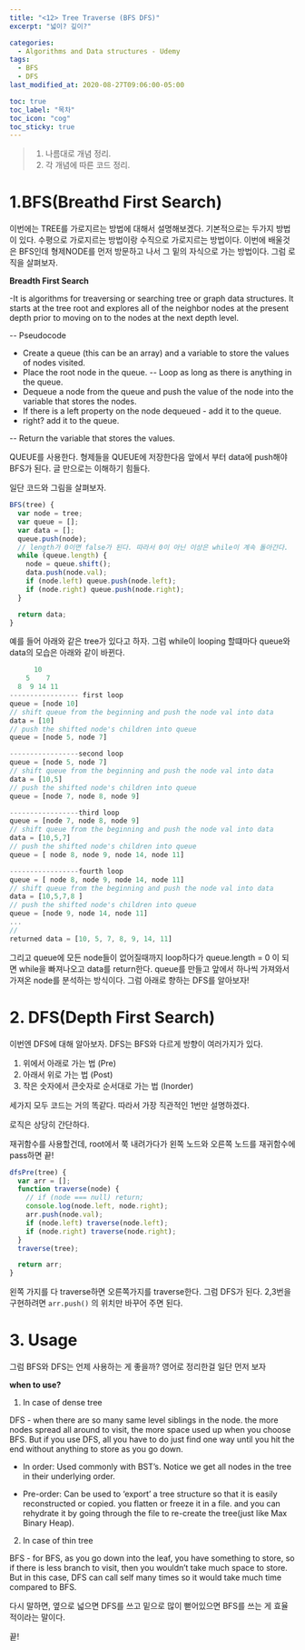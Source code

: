 ```yaml
---
title: "<12> Tree Traverse (BFS DFS)"
excerpt: "넓이? 깊이?"

categories:
  - Algorithms and Data structures - Udemy
tags:
  - BFS
  - DFS
last_modified_at: 2020-08-27T09:06:00-05:00

toc: true
toc_label: "목차"
toc_icon: "cog"
toc_sticky: true
---
```


> 1. 나름대로 개념 정리.
> 2. 각 개념에 따른 코드 정리.

# 1.BFS(Breathd First Search)

이번에는 TREE를 가로지르는 방법에 대해서 설명해보겠다. 기본적으로는 두가지 방법이 있다. 수평으로 가로지르는 방법이랑 수직으로 가로지르는 방법이다. 이번에 배울것은 BFS인데 형제NODE를 먼저 방문하고 나서 그 밑의 자식으로 가는 방법이다. 그럼 로직을 살펴보자.

**Breadth First Search**

-It is algorithms for treaversing or searching tree or graph data structures. It starts at the tree root and explores all of the neighbor nodes at the present depth prior to moving on to the nodes at the next depth level.

-- Pseudocode

- Create a queue (this can be an array) and a variable to store the values of nodes visited.
- Place the root node in the queue.
  -- Loop as long as there is anything in the queue.
- Dequeue a node from the queue and push the value of the node into the variable that stores the nodes.
- If there is a left property on the node dequeued - add it to the queue.
- right? add it to the queue.

-- Return the variable that stores the values.

QUEUE를 사용한다. 형제들을 QUEUE에 저장한다음 앞에서 부터 data에 push해야 BFS가 된다. 글 만으로는 이해하기 힘들다.

일단 코드와 그림을 살펴보자.

```javascript
BFS(tree) {
  var node = tree;
  var queue = [];
  var data = [];
  queue.push(node);
  // length가 0이면 false가 된다. 따라서 0이 아닌 이상은 while이 계속 돌아간다.
  while (queue.length) {
    node = queue.shift();
    data.push(node.val);
    if (node.left) queue.push(node.left);
    if (node.right) queue.push(node.right);
  }

  return data;
}
```

예를 들어 아래와 같은 tree가 있다고 하자. 그럼 while이 looping 할떄마다 queue와 data의 모습은 아래와 같이 바뀐다.

```javascript
      10
    5    7
  8  9 14 11
----------------- first loop
queue = [node 10]
// shift queue from the beginning and push the node val into data
data = [10]
// push the shifted node's children into queue
queue = [node 5, node 7]

-----------------second loop
queue = [node 5, node 7]
// shift queue from the beginning and push the node val into data
data = [10,5]
// push the shifted node's children into queue
queue = [node 7, node 8, node 9]

-----------------third loop
queue = [node 7, node 8, node 9]
// shift queue from the beginning and push the node val into data
data = [10,5,7]
// push the shifted node's children into queue
queue = [ node 8, node 9, node 14, node 11]

-----------------fourth loop
queue = [ node 8, node 9, node 14, node 11]
// shift queue from the beginning and push the node val into data
data = [10,5,7,8 ]
// push the shifted node's children into queue
queue = [node 9, node 14, node 11]
...
//
returned data = [10, 5, 7, 8, 9, 14, 11]
```

그리고 queue에 모든 node들이 없어질때까지 loop하다가 queue.length = 0 이 되면 while을 빠져나오고 data를 return한다.
queue를 만들고 앞에서 하나씩 가져와서 가져온 node를 분석하는 방식이다. 그럼 아래로 향하는 DFS를 알아보자!

# 2. DFS(Depth First Search)

이번엔 DFS에 대해 알아보자. DFS는 BFS와 다르게 방향이 여러가지가 있다.

1. 위에서 아래로 가는 법 (Pre)
2. 아래서 위로 가는 법 (Post)
3. 작은 숫자에서 큰숫자로 순서대로 가는 법 (Inorder)

세가지 모두 코드는 거의 똑같다. 따라서 가장 직관적인 1번만 설명하겠다.

로직은 상당히 간단하다.

재귀함수를 사용할건데, root에서 쭉 내려가다가 왼쪽 노드와 오른쪽 노드를 재귀함수에 pass하면 끝!

```javascript
dfsPre(tree) {
  var arr = [];
  function traverse(node) {
    // if (node === null) return;
    console.log(node.left, node.right);
    arr.push(node.val);
    if (node.left) traverse(node.left);
    if (node.right) traverse(node.right);
  }
  traverse(tree);

  return arr;
}
```

왼쪽 가지를 다 traverse하면 오른쪽가지를 traverse한다. 그럼 DFS가 된다. 2,3번을 구현하려면 `arr.push()` 의 위치만 바꾸어 주면 된다.

# 3. Usage

그럼 BFS와 DFS는 언제 사용하는 게 좋을까? 영어로 정리한걸 일단 먼저 보자

**when to use?**

1. In case of dense tree

DFS - when there are so many same level siblings in the node. the more nodes spread all around to visit, the more space used up when you choose BFS. But if you use DFS, all you have to do just find one way until you hit the end without anything to store as you go down.

- In order: Used commonly with BST’s. Notice we get all nodes in the tree in their underlying order.

- Pre-order: Can be used to ‘export’ a tree structure so that it is easily reconstructed or copied. you flatten or freeze it in a file. and you can rehydrate it by going through the file to re-create the tree(just like Max Binary Heap).

2. In case of thin tree

BFS - for BFS, as you go down into the leaf, you have something to store, so if there is less branch to visit, then you wouldn’t take much space to store. But in this case, DFS can call self many times so it would take much time compared to BFS.

다시 말하면, 옆으로 넓으면 DFS를 쓰고 밑으로 많이 뻗어있으면 BFS를 쓰는 게 효율적이라는 말이다.

끝!
